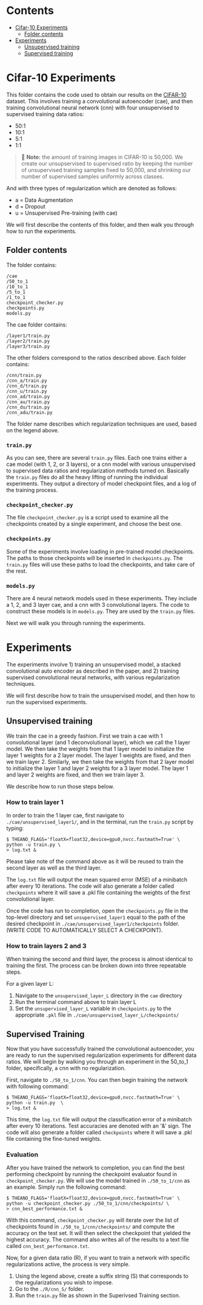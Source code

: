 # Contents
+ [Cifar-10 Experiments](#cifar-10-experiments)
  + [Folder contents](#folder-contents)
+ [Experiments](#experiments)
  + [Unsupervised training](#unsupervised-training)
  + [Supervised training](#supervised-training)

# Cifar-10 Experiments

This folder contains the code used to obtain our results on the [CIFAR-10][CIFAR-10] dataset. This involves training a convolutional autoencoder (cae), and then training convolutional neural network (cnn) with four unsupervised to supervised training data ratios:

+ 50:1
+ 10:1
+ 5:1
+ 1:1

> :pushpin: **Note:** the amount of training images in CIFAR-10 is 50,000. We create our unsupservised to supervised ratio by keeping the number of unsupervised training samples fixed to 50,000, and shrinking our number of supervised samples uniformly across classes.

And with three types of regularization which are denoted as follows:

+ a = Data Augmentation
+ d = Dropout
+ u = Unsupervised Pre-training (with cae)

We will first describe the contents of this folder, and then walk you through
how to run the experiments.

## Folder contents
The folder contains:
``` shell
/cae
/50_to_1
/10_to_1
/5_to_1
/1_to_1
checkpoint_checker.py
checkpoints.py
models.py
```

The cae folder contains:
``` shell
/layer1/train.py
/layer2/train.py
/layer3/train.py
```

The other folders correspond to the ratios described above. Each folder contains:
``` shell
/cnn/train.py
/cnn_a/train.py
/cnn_d/train.py
/cnn_u/train.py
/cnn_ad/train.py
/cnn_au/train.py
/cnn_du/train.py
/cnn_adu/train.py
```

The folder name describes which regularization techniques are used, based on the legend above.

### `train.py`
As you can see, there are several `train.py` files. Each one trains either a cae model (with 1, 2, or 3 layers), or a cnn model with various unsupervised to supervised data ratios and regularization methods turned on. Basically the `train.py` files do all the heavy lifting of running the individual experiments. They output a directory of model checkpoint files, and a log of the training process.

### `checkpoint_checker.py`
The file `checkpoint_checker.py` is a script used to examine all the checkpoints created by a single experiment, and choose the best one.

### `checkpoints.py`
Some of the experiments involve loading in pre-trained model checkpoints. The paths to those checkpoints will be inserted in `checkpoints.py`. The `train.py`
files will use these paths to load the checkpoints, and take care of the rest.

### `models.py`
There are 4 neural network models used in these experiments. They include a 1, 2, and 3 layer cae, and a cnn with 3 convolutional layers. The code to construct these models is in `models.py`. They are used by the `train.py` files.

Next we will walk you through running the experiments.

# Experiments
The experiments involve 1) training an unsupervised model, a stacked convolutional auto encoder as described in the paper, and 2) training supervised convolutional neural networks, with various regularization techniques.

We will first describe how to train the unsupervised model, and then how to run the supervised experiments.

## Unsupervised training

We train the cae in a greedy fashion. First we train a cae with 1 convolutional layer (and 1 deconvolutional layer), which we call the 1 layer model. We then take the weights from that 1 layer model to initialize the layer 1 weights for a 2 layer model. The layer 1 weights are fixed, and then we train layer 2. Similarly, we then take the weights from that 2 layer model to initialize the layer 1 and layer 2 weights for a 3 layer model. The layer 1 and layer 2 weights are fixed, and then we train layer 3.

We describe how to run those steps below.

### How to train layer 1

In order to train the 1 layer cae, first navigate to `./cae/unsupervised_layer1/`, and in the terminal, run the `train.py` script by typing:

``` shell
$ THEANO_FLAGS='floatX=float32,device=gpu0,nvcc.fastmath=True' \
python -u train.py \
> log.txt & 
```

Please take note of the command above as it will be reused to train the 
second layer as well as the third layer. 

The `log.txt` file will output the mean squared error (MSE) of a minibatch 
after every 10 iterations. The code will also generate a folder called 
`checkpoints` where it will save a .pkl file containing the weights of the 
first convolutional layer. 

Once the code has run to completion, open the `checkpoints.py` file in the 
top-level directory and set `unsupervised_layer1` equal to the path of the 
desired checkpoint in `./cae/unsupervised_layer1/checkpoints` folder. 
(WRITE CODE TO AUTOMATICALLY SELECT A CHECKPOINT).

### How to train layers 2 and 3

When training the second and third layer, the process is almost identical
to training the first. The process can be broken down into three repeatable 
steps. 

For a given layer L:  

1.  Navigate to the `unsupervised_layer_L` directory in the `cae` directory  
2.  Run the terminal command above to train layer L  
3.  Set the `unsupervised_layer_L` variable in `checkpoints.py` to the 
    appropriate `.pkl` file in `./cae/unsupervised_layer_L/checkpoints/`  


## Supervised Training

Now that you have successfully trained the convolutional autoencoder, you are
ready to run the supervised regularization experiments for different data 
ratios. We will begin by walking you through an experiment in the 50_to_1 
folder, specifically, a cnn with no regularization. 

First, navigate to `./50_to_1/cnn`. You can then begin training the network
with following command: 

``` shell
$ THEANO_FLAGS='floatX=float32,device=gpu0,nvcc.fastmath=True' \ 
python -u train.py  \ 
> log.txt & 
```
This time, the `log.txt` file will output the classification error of a 
minibatch after every 10 iterations. Test accuracies are denoted with an '&' sign. 
The code will also generate a folder called `checkpoints` where it will save a 
.pkl file containing the fine-tuned weights.

### Evaluation

After you have trained the network to completion, you can find the best 
performing checkpoint by running the checkpoint evaluator found in 
`checkpoint_checker.py`. We will use the model trained in `./50_to_1/cnn` as an 
example. Simply run the following command:

``` shell
$ THEANO_FLAGS='floatX=float32,device=gpu0,nvcc.fastmath=True' \ 
python -u checkpoint_checker.py ./50_to_1/cnn/checkpoints/ \
> cnn_best_performance.txt &
```

With this command, `checkpoint_checker.py` will iterate over the list of
checkpoints found in `./50_to_1/cnn/checkpoints/` and compute the accuracy
 on the test set. It will then select the checkpoint that yielded the highest
accuracy. The command also writes all of the results to a text file called 
`cnn_best_performance.txt`. 

Now, for a given data ratio (R), if you want to train a network with specific regularizations active, the process is very simple. 

1. Using the legend above, create a suffix string (S) that corresponds to the 
   regularizations you wish to impose. 
2. Go to the `./R/cnn_S/` folder.
3. Run the `train.py` file as shown in the Superivsed Training section.


[CIFAR-10]:http://www.cs.toronto.edu/~kriz/cifar.html
